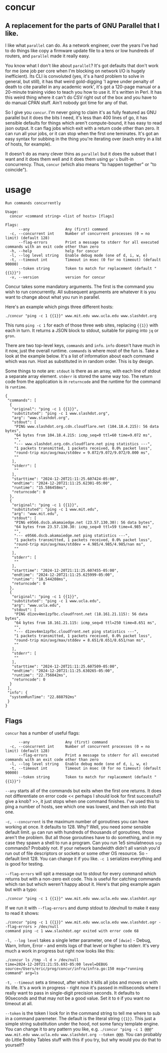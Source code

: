 # concur
## A replacement for the parts of GNU Parallel that I like.

I like what `parallel` can do.  As a network engineer, over the years I've had to do things like copy a firmware update file to a tens or low hundreds of routers, and `parallel` made it really easy.

You know what I don't like about `parallel`?  It's got defaults that don't work for me (one job per core when I'm blocking on network I/O is hugely inefficient). Its CLI is convoluted (yes, it's a hard problem to solve in general, but still), it has that weird gold-digging 'I agree under penalty of death to cite parallel in any academic work', it's got a 120-page manual or a 20-minute training video to teach you how to use it.  It's written in Perl.  It has this weird thing where it can't do CSV right out of the box and you have to do manual CPAN stuff.  Ain't nobody got time for any of that.

So I give you `concur`. I'm never going to claim it's as fully featured as GNU parallel but it does the bits I need, it's less than 400 lines of go, it has sensible defaults for things which aren't compute-bound, it has easy to read json output. It can flag jobs which exit with a return code other than zero. It can run all your jobs, or it can stop when the first one teminates. It's got an easy syntax for subbing in the thing you're iterating over (each entry in a list of hosts, for example).

It doesn't do as many clever thins as `parallel` but it does the subset that I want and it does them well and it does them using `go's` built-in concurrency. Thus, `concur` (which also means "to happen together" or "to coincide").

# usage

````
Run commands concurrently

Usage:
  concur <command string> <list of hosts> [flags]

Flags:
      --any                Any (first) command
  -c, --concurrent int     Number of concurrent processes (0 = no limit) (default 128)
      --flag-errors        Print a message to stderr for all executed commands with an exit code other than zero
  -h, --help               help for concur
  -l, --log level string   Enable debug mode (one of d, i, w, e)
  -t, --timeout int        Timeout in msec (0 for no timeout) (default 90000)
      --token string       Token to match for replacement (default "{{1}}")
  -v, --version            version for concur
````

Concur takes some mandatory arguments. The first is the command you wish to run concurrently.  All subsequent arguments are whatever it is you want to change about what you run in parallel.

Here's an example which pings three different hosts:

```
./concur "ping -c 1 {{1}}" www.mit.edu www.ucla.edu www.slashdot.org
```

This runs `ping -c 1` for each of those three web sites, replacing `{{1}}` with each in turn. It returns a JSON block to stdout, suitable for piping into `jq` or `gron`.  

There are two top-level keys, `commands` and `info`.  `info` doesn't have much in it now, just the overall runtime. `commands` is where most of the fun is. Take a look at the example below. It's a list of information about each command which was run. Host as substituted in in random order. This is by design.

Some things to note are: `stdout` is there as an array, with each line of stdout a separate array element. `stderr` is stored the same way too. The return code from the application is in `returncode` and the runtime for the command is `runtime`. 

```
{
 "commands": [
  {
   "original": "ping -c 1 {{1}}",
   "substituted": "ping -c 1 www.slashdot.org",
   "arg": "www.slashdot.org",
   "stdout": [
    "PING www.slashdot.org.cdn.cloudflare.net (104.18.4.215): 56 data bytes",
    "64 bytes from 104.18.4.215: icmp_seq=0 ttl=60 time=9.072 ms",
    "",
    "--- www.slashdot.org.cdn.cloudflare.net ping statistics ---",
    "1 packets transmitted, 1 packets received, 0.0% packet loss",
    "round-trip min/avg/max/stddev = 9.072/9.072/9.072/0.000 ms",
    ""
   ],
   "stderr": [
    ""
   ],
   "starttime": "2024-12-20T21:11:25.607424-05:00",
   "endtime": "2024-12-20T21:11:25.62301-05:00",
   "runtime": "15.586458ms",
   "returncode": 0
  },
  {
   "original": "ping -c 1 {{1}}",
   "substituted": "ping -c 1 www.mit.edu",
   "arg": "www.mit.edu",
   "stdout": [
    "PING e9566.dscb.akamaiedge.net (23.57.130.30): 56 data bytes",
    "64 bytes from 23.57.130.30: icmp_seq=0 ttl=59 time=4.985 ms",
    "",
    "--- e9566.dscb.akamaiedge.net ping statistics ---",
    "1 packets transmitted, 1 packets received, 0.0% packet loss",
    "round-trip min/avg/max/stddev = 4.985/4.985/4.985/nan ms",
    ""
   ],
   "stderr": [
    ""
   ],
   "starttime": "2024-12-20T21:11:25.607455-05:00",
   "endtime": "2024-12-20T21:11:25.625999-05:00",
   "runtime": "18.544208ms",
   "returncode": 0
  },
  {
   "original": "ping -c 1 {{1}}",
   "substituted": "ping -c 1 www.ucla.edu",
   "arg": "www.ucla.edu",
   "stdout": [
    "PING d1zev4mn1zpfbc.cloudfront.net (18.161.21.115): 56 data bytes",
    "64 bytes from 18.161.21.115: icmp_seq=0 ttl=250 time=8.651 ms",
    "",
    "--- d1zev4mn1zpfbc.cloudfront.net ping statistics ---",
    "1 packets transmitted, 1 packets received, 0.0% packet loss",
    "round-trip min/avg/max/stddev = 8.651/8.651/8.651/nan ms",
    ""
   ],
   "stderr": [
    ""
   ],
   "starttime": "2024-12-20T21:11:25.607509-05:00",
   "endtime": "2024-12-20T21:11:25.630265-05:00",
   "runtime": "22.756042ms",
   "returncode": 0
  }
 ],
 "info": {
  "systemRunTime": "22.888792ms"
 }
}
```




## Flags
`concur` has a number of useful flags:

```
      --any                Any (first) command
  -c, --concurrent int     Number of concurrent processes (0 = no limit) (default 128)
      --flag-errors        Print a message to stderr for all executed commands with an exit code other than zero
  -l, --log level string   Enable debug mode (one of d, i, w, e)
  -t, --timeout int        Timeout in msec (0 for no timeout) (default 90000)
      --token string       Token to match for replacement (default "{{1}}")
```

`--any` starts all of the commands but exits when the first one returns. It does not differentiate on error code << perhaps I should look for first successful? give a knob? >>, it just stops when one command finishes.  I've used this to ping a number of hosts, see which one was lowest, and then ssh into that one.

`-c, --concurrent` is the maximum number of goroutines you can have working at once. It defaults to 128. Why? Well, you need *some* sensible default limit. `go` can run with hundreds of thousands of goroutines, those aren't the problem. But all those goroutines have to do something, and in my case they spawn a shell to run a program. Can you run 1e5 simulatneous `scp` commands?  Probably not. If your network bandwidth didn't all vanish you'd run out of file descriptors or sockets or some other OS resource.  So - default limit 128. You can change it if you like.  `-c 1` serializes everything and is good for testing. 

`--flag-errors` will spit a message out to stdout for every command which returns but with a non-zero exit code.  This is useful for catching commands which ran but which weren't happy about it. Here's that ping example again but with a typo:


```
./concur "ping -c 1 {{1}}" www.mit.edu www.ucla.edu www.slashdot.ogr 
```

If we run it with `--flag-errors` and dump stdout to /dev/null to make it easy to read it shows:

```
./concur "ping -c 1 {{1}}" www.mit.edu www.ucla.edu www.slashdot.ogr --flag-errors > /dev/null
command ping -c 1 www.slashdot.ogr exited with error code 68
```

`-l, --log level` takes a single letter parameter, one of `[dwie]` - Debug, Warn, Infom, Error - and emits logs of that level or higher to stderr. It's very much a work in progress but right now looks like this:

```
./concur ls /tmp -l d > /dev/null
time=2024-12-20T21:21:55.693-05:00 level=DEBUG source=/Users/eric/prog/concur/infra/infra.go:150 msg="running command" arg=ls
```


`-t, --timeout` sets a timeout, after which it kills all jobs and moves on with its life. It's a work in progress - right now it's passed in milliseconds where I really want to pass in single-digit precision seconds. It defaults to 90seconds and that may not be a good value.  Set it to `0` if you want no timeout at all.

`--token` is the token I look for in the command string to tell me where to sub in a command paremeter. The default is the literal string `{{1}}`. This just a simple string substitution under the hood, not some fancy template engine.  You can change it to any pattern you like, e.g. `./concur "ping -c 1 @@@" www.mit.edu www.ucla.edu www.slashdot.org --token @@@`.  You can probably do Little Bobby Tables stuff with this if you try, but why would you do that to yourself?




